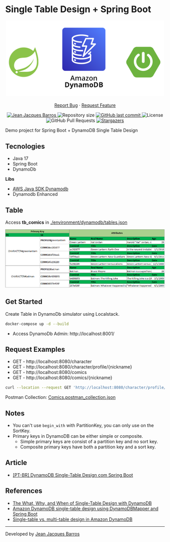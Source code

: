 # Single Table Design + Spring Boot

<p align="center">
    <img src="./files/logo-spring-dynamodb.png" width="500"/>
    <br />
    <br />
    <a href="https://github.com/jjeanjacques10/spring-dynamodb-single-table-design/issues">Report Bug</a>
    ·
    <a href="https://github.com/jjeanjacques10/spring-dynamodb-single-table-design/issues">Request Feature</a>
</p>

<p align="center">
   <a href="https://www.linkedin.com/in/jjean-jacques10/">
      <img alt="Jean Jacques Barros" src="https://img.shields.io/badge/-JeanJacquesBarros-6DB33F?style=flat&logo=Linkedin&logoColor=white" />
   </a>
  <img alt="Repository size" src="https://img.shields.io/github/repo-size/jjeanjacques10/spring-dynamodb-single-table-design?color=6DB33F">

  <a href="https://github.com/jjeanjacques10/spring-dynamodb-single-table-design/commits/master">
    <img alt="GitHub last commit" src="https://img.shields.io/github/last-commit/jjeanjacques10/spring-dynamodb-single-table-design?color=6DB33F">
  </a>
  <img alt="License" src="https://img.shields.io/badge/license-MIT-s">
  <img alt="GitHub Pull Requests" src="https://img.shields.io/github/issues-pr/jjeanjacques10/spring-dynamodb-single-table-design?color=6DB33F" />
  <a href="https://github.com/jjeanjacques10/spring-dynamodb-single-table-design/stargazers">
    <img alt="Stargazers" src="https://img.shields.io/github/stars/jjeanjacques10/spring-dynamodb-single-table-design?color=6DB33F&logo=github">
  </a>
</p>

Demo project for Spring Boot + DynamoDB Single Table Design

## Tecnologies

- Java 17
- Spring Boot
- DynamoDb

**Libs**

- [AWS Java SDK Dynamodb](https://docs.aws.amazon.com/amazondynamodb/latest/developerguide/CodeSamples.Java.html)
- Dynamodb Enhanced

## Table

Access **tb_comics** in [./environment/dynamodb/tables.json](./environment/dynamodb/tables.json)

<img src="./files/table.png"/>

## Get Started

Create Table in DynamoDb simulator using Localstack.

``` bash
docker-compose up -d --build
```

- Access DynamoDb Admin: http://localhost:8001/

## Request Examples

- GET - http://localhost:8080/character
- GET - http://localhost:8080/character/profile/{nickname}
- GET - http://localhost:8080/comics
- GET - http://localhost:8080/comics/{nickname}

``` bash
curl --location --request GET 'http://localhost:8080/character/profile/greenlantern'
```

Postman Collection: [Comics.postman_collection.json](./files/Comics.postman_collection.json)

## Notes

- You can't use ``begin_with`` with PartitionKey, you can only use on the SortKey.
- Primary keys in DynamoDB can be either simple or composite.
    - Simple primary keys are consist of a partition key and no sort key.
    - Composite primary keys have both a partition key and a sort key.

## Article

- [[PT-BR] DynamoDB Single-Table Design com Spring Boot](https://jjeanjacques10.medium.com/dynamodb-single-table-design-com-spring-boot-4d4af58221b6)

## References

- [The What, Why, and When of Single-Table Design with DynamoDB](https://www.alexdebrie.com/posts/dynamodb-single-table/)
- [Amazon DynamoDB single-table design using DynamoDBMapper and Spring Boot](https://aws.amazon.com/blogs/database/amazon-dynamodb-single-table-design-using-dynamodbmapper-and-spring-boot/)
- [Single-table vs. multi-table design in Amazon DynamoDB](https://aws.amazon.com/blogs/database/single-table-vs-multi-table-design-in-amazon-dynamodb/)

---
Developed by [Jean Jacques Barros](https://github.com/jjeanjacques10)